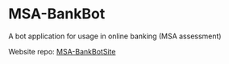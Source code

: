 # MSA-BankBot
A bot application for usage in online banking (MSA assessment)

Website repo: [MSA-BankBotSite](https://github.com/dbedggood/MSA-BankBotSite)
